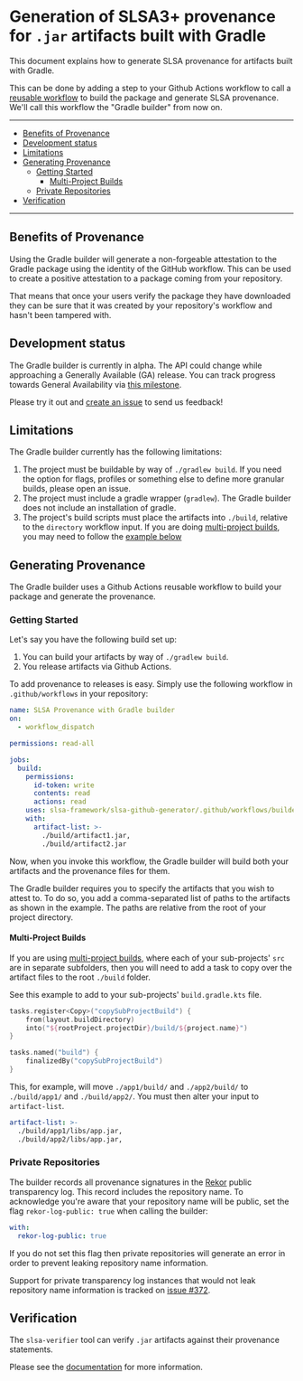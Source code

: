 # Generation of SLSA3+ provenance for `.jar` artifacts built with Gradle

This document explains how to generate SLSA provenance for artifacts built with Gradle.

This can be done by adding a step to your Github Actions workflow to call a
[reusable
workflow](https://docs.github.com/en/actions/using-workflows/reusing-workflows)
to build the package and generate SLSA provenance. We'll call this
workflow the "Gradle builder" from now on.

---

<!-- markdown-toc --bullets="-" -i README.md -->

<!-- toc -->

- [Benefits of Provenance](#benefits-of-provenance)
- [Development status](#development-status)
- [Limitations](#limitations)
- [Generating Provenance](#generating-provenance)
  - [Getting Started](#getting-started)
    - [Multi-Project Builds](#multi-project-builds)
  - [Private Repositories](#private-repositories)
- [Verification](#verification)

<!-- tocstop -->

---

## Benefits of Provenance

Using the Gradle builder will generate a non-forgeable attestation to the
Gradle package using the identity of the GitHub workflow. This can be used to
create a positive attestation to a package coming from your repository.

That means that once your users verify the package they have downloaded they can
be sure that it was created by your repository's workflow and hasn't been
tampered with.

## Development status

The Gradle builder is currently in alpha. The API could change while approaching
a Generally Available (GA) release. You can track progress towards General
Availability via
[this milestone](https://github.com/slsa-framework/slsa-github-generator/milestone/15).

Please try it out and
[create an issue](https://github.com/slsa-framework/slsa-github-generator/issues/new)
to send us feedback!

## Limitations

The Gradle builder currently has the following limitations:

1. The project must be buildable by way of `./gradlew build`. If you need the option for flags, profiles or something else to define more granular builds, please open an issue.
2. The project must include a gradle wrapper (`gradlew`). The Gradle builder does not include an installation of gradle.
3. The project's build scripts must place the artifacts into `./build`, relative to the `directory` workflow input. If you are doing [multi-project builds](https://docs.gradle.org/current/userguide/intro_multi_project_builds.html), you may need to follow the [example below](#multi-project-builds)

## Generating Provenance

The Gradle builder uses a Github Actions reusable workflow to build your
package and generate the provenance.

### Getting Started

Let's say you have the following build set up:

1. You can build your artifacts by way of `./gradlew build`.
2. You release artifacts via Github Actions.

To add provenance to releases is easy. Simply use the following workflow in `.github/workflows` in your repository:

```yaml
name: SLSA Provenance with Gradle builder
on:
  - workflow_dispatch

permissions: read-all

jobs:
  build:
    permissions:
      id-token: write
      contents: read
      actions: read
    uses: slsa-framework/slsa-github-generator/.github/workflows/builder_gradle_slsa3.yml@v2.0.5
    with:
      artifact-list: >-
        ./build/artifact1.jar,
        ./build/artifact2.jar
```

Now, when you invoke this workflow, the Gradle builder will build both your artifacts and the provenance files for them.

The Gradle builder requires you to specify the artifacts that you wish to attest to. To do so, you add a comma-separated list of paths to the artifacts as shown in the example. The paths are relative from the root of your project directory.

#### Multi-Project Builds

If you are using [multi-project builds](https://docs.gradle.org/current/userguide/intro_multi_project_builds.html), where each of your sub-projects' `src` are in separate subfolders, then you will need to add a task to copy over the artifact files to the root `./build` folder.

See this example to add to your sub-projects' `build.gradle.kts` file.

```kotlin
tasks.register<Copy>("copySubProjectBuild") {
    from(layout.buildDirectory)
    into("${rootProject.projectDir}/build/${project.name}")
}

tasks.named("build") {
    finalizedBy("copySubProjectBuild")
}
```

This, for example, will move `./app1/build/` and `./app2/build/` to `./build/app1/` and `./build/app2/`. You must then alter your input to `artifact-list`.

```yaml
artifact-list: >-
  ./build/app1/libs/app.jar,
  ./build/app2/libs/app.jar,
```

### Private Repositories

The builder records all provenance signatures in the [Rekor](https://github.com/sigstore/rekor) public transparency log. This record includes the repository name. To acknowledge you're aware that your repository name will be public, set the flag `rekor-log-public: true` when calling the builder:

```yaml
with:
  rekor-log-public: true
```

If you do not set this flag then private repositories will generate an error in
order to prevent leaking repository name information.

Support for private transparency log instances that would not leak repository
name information is tracked on [issue #372](https://github.com/slsa-framework/slsa-github-generator/issues/372).

## Verification

The `slsa-verifier` tool can verify `.jar` artifacts against their provenance statements.

Please see the [documentation](https://github.com/slsa-framework/slsa-verifier)
for more information.
